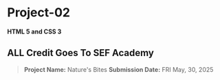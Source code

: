 # Project-02
**HTML 5 and CSS 3**
## ALL Credit Goes To SEF Academy
> **Project Name:** Nature's Bites 
> **Submission Date:** FRI May, 30, 2025



